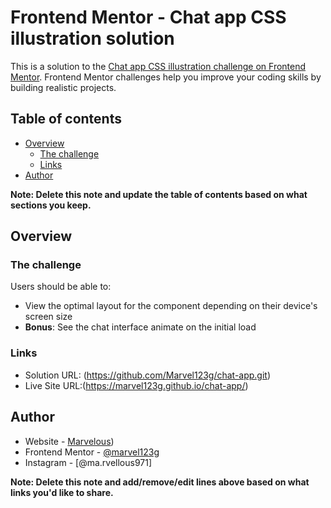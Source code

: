 # Frontend Mentor - Chat app CSS illustration solution

This is a solution to the [Chat app CSS illustration challenge on Frontend Mentor](https://www.frontendmentor.io/challenges/chat-app-css-illustration-O5auMkFqY). Frontend Mentor challenges help you improve your coding skills by building realistic projects. 

## Table of contents

- [Overview](#overview)
  - [The challenge](#the-challenge)
  - [Links](#links)
- [Author](#author)

**Note: Delete this note and update the table of contents based on what sections you keep.**

## Overview

### The challenge

Users should be able to:

- View the optimal layout for the component depending on their device's screen size
- **Bonus**: See the chat interface animate on the initial load


### Links

- Solution URL: (https://github.com/Marvel123g/chat-app.git)
- Live Site URL:(https://marvel123g.github.io/chat-app/)


## Author

- Website - [Marvelous](https://marvel123g.github.io/chat-app/))
- Frontend Mentor - [@marvel123g](https://www.frontendmentor.io/profile/yourusername)
- Instagram - [@ma.rvellous971]

**Note: Delete this note and add/remove/edit lines above based on what links you'd like to share.**

